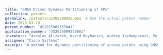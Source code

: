 ```yaml
---
title: "GNSS Driven Dynamic Partitioning of APs"
collection: patents
permalink: /patents/us20250093530a1  # Use the actual patent number
date: 2025-03-20
patent_number: "US20250093530A1"
application_number: "US20250093530A1"
inventors: "Ardalan Alizadeh, Navid Reyhanian, Audrey Yazdanparast, Peiman Amini, Jerome Henry"  # Remove extra spaces
assignee: "Cisco Systems"
excerpt: "A method for dynamic partitioning of access points using GNSS data."  # Add a brief description
---
```

